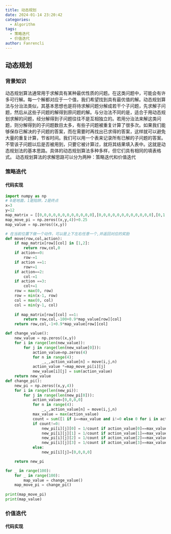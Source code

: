 ```yaml
---
title: 动态规划
date: 2024-01-14 23:20:42
categories:
  - Algorithm
tags:
  - 策略迭代
  - 价值迭代
author: Fanrencli
---
```

## 动态规划

### 背景知识
动态规划算法通常用于求解具有某种最优性质的问题。在这类问题中，可能会有许多可行解。每一个解都对应于一个值，我们希望找到具有最优值的解。动态规划算法与分治法类似，其基本思想也是将待求解问题分解成若干个子问题，先求解子问题，然后从这些子问题的解得到原问题的解。与分治法不同的是，适合于用动态规划求解的问题，经分解得到子问题往往不是互相独立的。若用分治法来解这类问题，则分解得到的子问题数目太多，有些子问题被重复计算了很多次。如果我们能够保存已解决的子问题的答案，而在需要时再找出已求得的答案，这样就可以避免大量的重复计算，节省时间。我们可以用一个表来记录所有已解的子问题的答案。不管该子问题以后是否被用到，只要它被计算过，就将其结果填入表中。这就是动态规划法的基本思路。具体的动态规划算法多种多样，但它们具有相同的填表格式。
动态规划算法的求解思路可以分为两种：策略迭代和价值迭代

### 策略迭代


#### 代码实现

```python
import numpy as np
# 0是地面，1是陷阱，2是终点
x=3
y=12
map_matrix = [[0,0,0,0,0,0,0,0,0,0,0,0],[0,0,0,0,0,0,0,0,0,0,0,0],[0,1,1,1,1,1,1,1,1,1,1,2]]
map_move_pi = np.zeros((x,y,4))+0.25
map_value = np.zeros((x,y))

# 在当前位置下做一个动作，可以是上下左右任意一个,并返回对应的奖励
def move(row,col,action):
    if map_matrix[row][col] in [1,2]:
        return row,col,0
    if action==0:
        row-=1
    if action ==1:
        row+=1
    if action==2:
        col-=1
    if action ==3:
        col+=1
    row = max(0, row)
    row = min(x-1, row)
    col = max(0, col)
    col = min(y-1, col)
    
    if map_matrix[row][col] ==1:
        return row,col,-100+0.9*map_value[row][col]
    return row,col,-1+0.9*map_value[row][col]

def change_value():
    new_value = np.zeros((x,y))
    for i in range(len(new_value)):
        for j in range(len(new_value[0])):
            action_value=np.zeros(4)
            for n in range(4):
                _,_,action_value[n] = move(i,j,n)
            action_value *=map_move_pi[i][j]
            new_value[i][j] = sum(action_value)
    return new_value
def change_pi():
    new_pi = np.zeros((x,y,4))
    for i in range(len(new_pi)):
        for j in range(len(new_pi[0])):
            action_value=[0,0,0,0]
            for n in range(4):
                _,_,action_value[n] = move(i,j,n)
            max_value = max(action_value)
            count = sum([1 if i==max_value and i!=0 else 0 for i in action_value])
            if count!=0:
                new_pi[i][j][0] = 1/count if action_value[0]==max_value else 0
                new_pi[i][j][1] = 1/count if action_value[1]==max_value else 0
                new_pi[i][j][2] = 1/count if action_value[2]==max_value else 0
                new_pi[i][j][3] = 1/count if action_value[3]==max_value else 0
            else:
                new_pi[i][j]=[0,0,0,0]

    return new_pi

for _ in range(100):
    for _ in range(100):
        map_value = change_value()
    map_move_pi = change_pi()
    
print(map_move_pi)
print(map_value)


```

### 价值迭代

#### 代码实现
